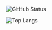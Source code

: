 ![GitHub Status](https://github-readme-stats.vercel.app/api?username=arturopala&count_private=true&show_icons=true)

![Top Langs](https://github-readme-stats.vercel.app/api/top-langs/?username=arturopala&count_private=true&hide=jupyter%20notebook,html,css,tex,javascript&layout=compact)
